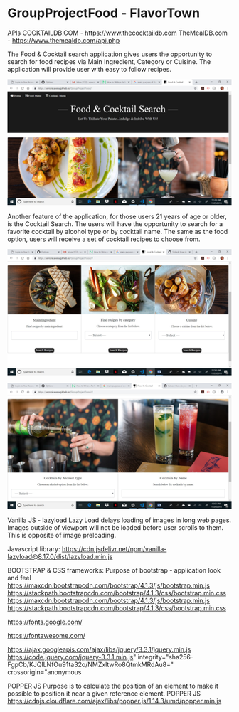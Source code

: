 # GroupProjectFood - FlavorTown


APIs
COCKTAILDB.COM - https://www.thecocktaildb.com
TheMealDB.com - https://www.themealdb.com/api.php



The Food & Cocktail search application gives users the opportunity to search for food recipes via Main Ingredient, Category or Cuisine.  The application will provide user with easy to follow recipes.

![Image description](assets/images/foodapp.jpg)

Another feature of the application, for those users 21 years of age or older, is the Cocktail Search.  The users will have the opportunity to search for a favorite cocktail by alcohol type or by cocktail name.  The same as the food option, users will receive a set of cocktail recipes to choose from.

![Image description](assets/images/foodsect.jpg)

![Image description](assets/images/alcoholsect.jpg)

Vanilla JS - lazyload
Lazy Load delays loading of images in long web pages. Images outside of viewport will not be loaded before user scrolls to them. This is opposite of image preloading.

Javascript library:  https://cdn.jsdelivr.net/npm/vanilla-lazyload@8.17.0/dist/lazyload.min.js

BOOTSTRAP & CSS frameworks:
Purpose of bootstrap - application look and feel 
https://maxcdn.bootstrapcdn.com/bootstrap/4.1.3/js/bootstrap.min.js
https://stackpath.bootstrapcdn.com/bootstrap/4.1.3/css/bootstrap.min.css
https://maxcdn.bootstrapcdn.com/bootstrap/4.1.3/js/bootstrap.min.js
https://stackpath.bootstrapcdn.com/bootstrap/4.1.3/css/bootstrap.min.css


https://fonts.google.com/

https://fontawesome.com/

https://ajax.googleapis.com/ajax/libs/jquery/3.3.1/jquery.min.js
https://code.jquery.com/jquery-3.3.1.min.js" integrity="sha256-FgpCb/KJQlLNfOu91ta32o/NMZxltwRo8QtmkMRdAu8="
    crossorigin="anonymous


POPPER JS
Purpose is to calculate the position of an element to make it possible to position it near a given reference element.
POPPER JS
https://cdnjs.cloudflare.com/ajax/libs/popper.js/1.14.3/umd/popper.min.js


